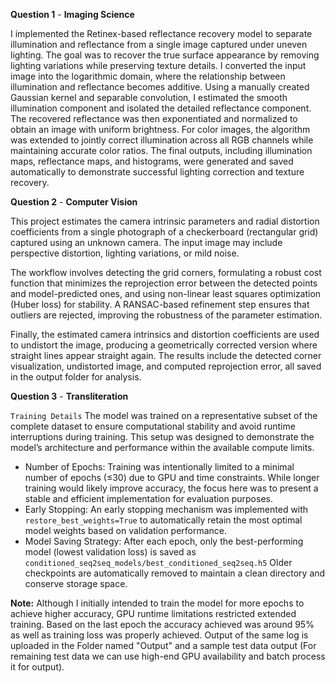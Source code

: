 **Question 1** - **Imaging Science**

I implemented the Retinex-based reflectance recovery model to separate illumination and reflectance from a single image captured under uneven lighting. The goal was to recover the true surface appearance by removing lighting variations while preserving texture details. I converted the input image into the logarithmic domain, where the relationship between illumination and reflectance becomes additive. Using a manually created Gaussian kernel and separable convolution, I estimated the smooth illumination component and isolated the detailed reflectance component. The recovered reflectance was then exponentiated and normalized to obtain an image with uniform brightness. For color images, the algorithm was extended to jointly correct illumination across all RGB channels while maintaining accurate color ratios. The final outputs, including illumination maps, reflectance maps, and histograms, were generated and saved automatically to demonstrate successful lighting correction and texture recovery.

**Question 2** - **Computer Vision**

This project estimates the camera intrinsic parameters and radial distortion coefficients from a single photograph of a checkerboard (rectangular grid) captured using an unknown camera. The input image may include perspective distortion, lighting variations, or mild noise.

The workflow involves detecting the grid corners, formulating a robust cost function that minimizes the reprojection error between the detected points and model-predicted ones, and using non-linear least squares optimization (Huber loss) for stability. A RANSAC-based refinement step ensures that outliers are rejected, improving the robustness of the parameter estimation.

Finally, the estimated camera intrinsics and distortion coefficients are used to undistort the image, producing a geometrically corrected version where straight lines appear straight again. The results include the detected corner visualization, undistorted image, and computed reprojection error, all saved in the output folder for analysis.

**Question 3** - **Transliteration**
   
`Training Details`
The model was trained on a representative subset of the complete dataset to ensure computational stability and avoid runtime interruptions during training. This setup was designed to demonstrate the model’s architecture and performance within the available compute limits.
 - Number of Epochs: Training was intentionally limited to a minimal number of epochs (≤30) due to GPU and time constraints. While longer training would likely improve accuracy, the focus here was to present a stable and efficient implementation for evaluation purposes.
 - Early Stopping: An early stopping mechanism was implemented with `restore_best_weights=True` to automatically retain the most optimal model weights based on validation performance.
 - Model Saving Strategy: After each epoch, only the best-performing model (lowest validation loss) is saved as `conditioned_seq2seq_models/best_conditioned_seq2seq.h5` Older checkpoints are automatically removed to maintain a clean directory and conserve storage space.

**Note:** Although I initially intended to train the model for more epochs to achieve higher accuracy, GPU runtime limitations restricted extended training. Based on the last epoch the accuracy achieved was around 95% as well as training loss was properly achieved. Output of the same log is uploaded in the Folder named "Output" and a sample test data output (For remaining test data we can use high-end GPU availability and batch process it for output).
